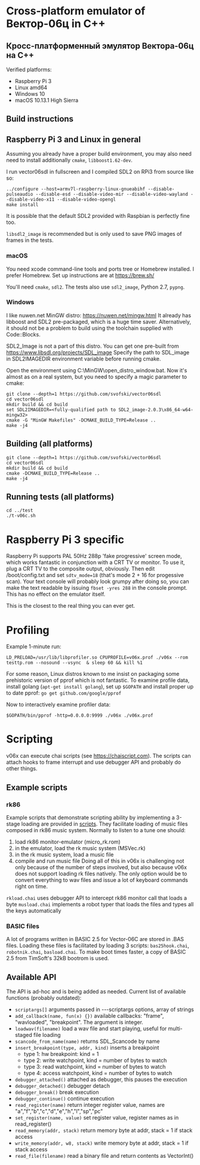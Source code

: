 # Cross-platform emulator of Вектор-06ц in C++
## Кросс-платформенный эмулятор Вектора-06ц на C++

Verified platforms:
 * Raspberry Pi 3
 * Linux amd64
 * Windows 10
 * macOS 10.13.1 High Sierra
  

## Build instructions

## Raspberry Pi 3 and Linux in general

Assuming you already have a proper build environment, you may also need need to install additionally
```cmake```, ```libboost1.62-dev```.

I run vector06sdl in fullscreen and I compiled SDL2 on RPi3 from source like so:
```
../configure --host=armv7l-raspberry-linux-gnueabihf --disable-pulseaudio --disable-esd --disable-video-mir --disable-video-wayland --disable-video-x11 --disable-video-opengl
make install
```
It is possible that the default SDL2 provided with Raspbian is perfectly fine too.

```libsdl2_image``` is recommended but is only used to save PNG images of frames in the tests.

### macOS

You need xcode command-line tools and ports tree or Homebrew installed. I prefer Homebrew. Set up instructions are at https://brew.sh/

You'll need ```cmake```, ```sdl2```. The tests also use ```sdl2_image```, Python 2.7, ```pypng```.

### Windows

I like nuwen.net MinGW distro: https://nuwen.net/mingw.html It already has libboost and SDL2 pre-packaged, which is a huge time saver. Alternatively, it should not be a problem to build using the toolchain supplied with Code::Blocks. 

SDL2_Image is not a part of this distro. You can get one pre-built from https://www.libsdl.org/projects/SDL_image 
Specify the path to SDL_image in SDL2IMAGEDIR environment variable before running cmake.

Open the environment using C:\MinGW\open_distro_window.bat. Now it's almost as on a real system, but you need to specify a magic parameter to cmake:
```
git clone --depth=1 https://github.com/svofski/vector06sdl
cd vector06sdl
mkdir build && cd build
set SDL2IMAGEDIR=<fully-qualified path to SDL2_image-2.0.3\x86_64-w64-mingw32>
cmake -G "MinGW Makefiles" -DCMAKE_BUILD_TYPE=Release ..
make -j4
```


## Building (all platforms)
```
git clone --depth=1 https://github.com/svofski/vector06sdl
cd vector06sdl
mkdir build && cd build
cmake -DCMAKE_BUILD_TYPE=Release ..
make -j4
```

## Running tests (all platforms)
``` 
cd ../test
./t-v06c.sh
```

# Raspberry Pi 3 specific

Raspberry Pi supports PAL 50Hz 288p 'fake progressive' screen mode, which works fantastic in conjunction 
with a CRT TV or monitor. To use it, plug a CRT TV to the composite output, obviously. Then edit /boot/config.txt and set ```sdtv_mode=18```
(that's mode 2 + 16 for progessive scan).
Your text console will probably look grumpy after doing so, you can make the text readable by issuing 
```fbset -yres 288``` in the console prompt. This has no effect on the emulator itself.

This is the closest to the real thing you can ever get.

# Profiling

Example 1-minute run:
```
LD_PRELOAD=/usr/lib/libprofiler.so CPUPROFILE=v06x.prof ./v06x --rom testtp.rom --nosound --vsync  & sleep 60 && kill %1
```

For some reason, Linux distros known to me insist on packaging some prehistoric version of pprof which is not fantastic. To examine profile data, install golang (```apt-get install golang```), set up ```$GOPATH``` and install proper up to date pprof:
```go get github.com/google/pprof```

Now to interactively examine profiler data:
```
$GOPATH/bin/pprof -http=0.0.0.0:9999 ./v06x ./v06x.prof
```

# Scripting
v06x can execute chai scripts (see https://chaiscript.com). The scripts can attach hooks to frame interrupt and use debugger API and probably do other things.
## Example scripts

### rk86
Example scripts that demonstrate scripting ability by implementing a 3-stage loading are provided in [scripts](../master/scripts). They facilitate loading of music files composed in rk86 music system. Normally to listen to a tune one should:
1) load rk86 monitor-emulator (micro_rk.rom)
2) in the emulator, load the rk music system (MSVec.rk)
3) in the rk music system, load a music file 
4) compile and run music file
Doing all of this in v06x is challenging not only because of the number of steps involved, but also because v06x does not support loading rk files natively. The only option would be to convert everything to wav files and issue a lot of keyboard commands right on time.

```rkload.chai``` uses debugger API to intercept rk86 monitor call that loads a byte
```musload.chai``` implements a robot typer that loads the files and types all the keys automatically

### BASIC files
A lot of programs written in BASIC 2.5 for Vector-06C are stored in .BAS files. Loading these files is facilitated by loading 3 scripts:
```bas25hook.chai```, ```robotnik.chai```, ```basload.chai```. To make boot times faster, a copy of BASIC 2.5 from TimSoft's 32kB bootrom is used.

## Available API
The API is ad-hoc and is being added as needed. Current list of available functions (probably outdated):
  * ```scriptargs[]``` arguments passed in ---scriptargs options, array of strings
  * ```add_callback(name, fun(x) {})``` available callbacks: "frame", "wavloaded", "breakpoint". The argument is integer.
  * ```loadwav(filename)``` load a wav file and start playing, useful for multi-staged file loading 
  * ```scancode_from_name(name)``` returns SDL_Scancode by name
  * ```insert_breakpoint(type, addr, kind)``` inserts a breakpoint
    * type 1: hw breakpoint: kind = 1
    * type 2: write watchpoint, kind = number of bytes to watch
    * type 3: read watchpoint, kind = number of bytes to watch
    * type 4: access watchpoint, kind = number of bytes to watch
  * ```debugger_attached()``` attached as debugger, this pauses the execution
  * ```debugger_detached()``` debugger detach
  * ```debugger_break()``` break execution
  * ```debugger_continue()``` continue execution
  * ```read_register(name)``` return integer register value, names are "a","f","b","c","d","e","h","l","sp","pc"
  * ```set_register(name, value)``` set register value, register names as in read_register()
  * ```read_memory(addr, stack)``` return memory byte at addr, stack = 1 if stack access
  * ```write_memory(addr, w8, stack)``` write memory byte at addr, stack = 1 if stack access
  * ```read_file(filename)``` read a binary file and return contents as VectorInt()


